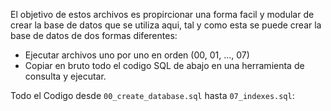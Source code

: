 El objetivo de estos archivos es propircionar una forma facil y modular de crear la base de datos que se utiliza aqui, tal y como esta se puede crear la base de datos de dos formas diferentes:

- Ejecutar archivos uno por uno en orden (00, 01, ..., 07) 
- Copiar en bruto todo el codigo SQL de abajo en una herramienta de consulta y ejecutar.

Todo el Codigo desde ``00_create_database.sql`` hasta ``07_indexes.sql``:

